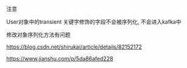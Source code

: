 注意

User对象中的transient  关键字修饰的字段不会被序列化, 不会进入kafka中



修改对象序列化方法有问题

https://blog.csdn.net/shirukai/article/details/82152172

https://www.jianshu.com/p/5da86afed228